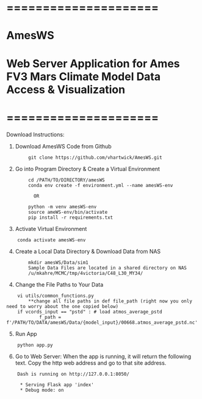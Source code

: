 # =====================
# AmesWS
# Web Server Application for Ames FV3 Mars Climate Model Data Access & Visualization
# =====================
Download Instructions:
1. Download AmesWS Code from Github
```
        git clone https://github.com/vhartwick/AmesWS.git
```
2. Go into Program Directory & Create a Virtual Environment
``` 
        cd /PATH/TO/DIRECTORY/amesWS
        conda env create -f environment.yml --name amesWS-env
         
          OR

        python -m venv amesWS-env
        source ameWS-env/bin/activate
        pip install -r requirements.txt

```

3. Activate Virtual Environment
```     
	conda activate amesWS-env
```
4. Create a Local Data Directory & Download Data from NAS 
```
        mkdir amesWS/Data/sim1
        Sample Data Files are located in a shared directory on NAS
        /u/mkahre/MCMC/tmp/4victoria/C48_L30_MY34/
```
4. Change the File Paths to Your Data
```
	vi utils/common_functions.py 
        **change all file paths in def file_path (right now you only need to worry about the one copied below)
	if vcords_input == "pstd" : # load atmos_average_pstd
       		f_path = f'/PATH/TO/DATA/amesWS/Data/{model_input}/00668.atmos_average_pstd.nc'
```
5. Run App
```  	
	python app.py
```

6. Go to Web Server: When the app is running, it will return the following text. Copy the http web address and 
   go to that site address.

```	
	Dash is running on http://127.0.0.1:8050/

	 * Serving Flask app 'index'
	 * Debug mode: on
```
